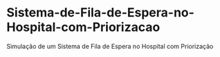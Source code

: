 # Sistema-de-Fila-de-Espera-no-Hospital-com-Priorizacao
Simulação de um Sistema de Fila de Espera no Hospital com Priorização
